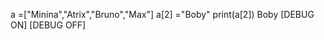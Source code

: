 a =["Minina","Atrix","Bruno","Max"]
a[2] ="Boby"
print(a[2])
Boby
[DEBUG ON]
[DEBUG OFF]

<!---
DalysCorrea15/DalysCorrea15 is a ✨ special ✨ repository because its `README.md` (this file) appears on your GitHub profile.
You can click the Preview link to take a look at your changes.
--->
